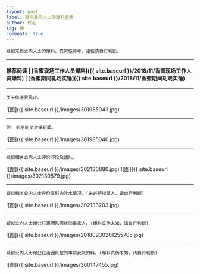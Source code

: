```yaml
---
layout: post
label: 疑似业内人士的爆料合集
author: 佚名
tag: 锤
comments: true
---
```


    疑似来自业内人士的爆料。真实性待考，诸位请自行判断。

---

#### 推荐阅读 \| [香蜜现场工作人员爆料]({{ site.baseurl }}/2018/11/香蜜现场工作人员爆料) \| [香蜜期间轧戏实锤]({{ site.baseurl }}/2018/11/香蜜期间轧戏实锤) 

---


<a class="anchor" name="dxjjb"></a>


    关于作者界风评。

![图]({{ site.baseurl }}/images/301985043.jpg)

---

    附: 新丽阅文对赌新闻。

![图]({{ site.baseurl }}/images/301985040.jpg)


---

    疑似相关业内人士评价邓伦及团队。

![图]({{ site.baseurl }}/images/302130880.jpg)
![图]({{ site.baseurl }}/images/302130879.jpg)

---

    疑似相关业内人士评价某鲜肉注水情况。(未必特指某人，请自行判断)

![图]({{ site.baseurl }}/images/302133203.jpg)


---

    疑似业内人士爆公钰涵团队骚扰同事家人。(爆料真伪未知，请自行判断)
    
![图]({{ site.baseurl }}/images/20180930201255705.jpg)

---

    疑似业内人士爆公钰涵团队挖同事前女友的料。(爆料真伪未知，请自行判断)
    
![图]({{ site.baseurl }}/images/300147455.jpg)


